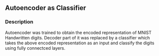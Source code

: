 ## Autoencoder as Classifier

### Description
Autoencoder was trained to obtain the encoded representation of MNIST Handwritten digits.
Decoder part of it was replaced by a classifier which takes the above encoded representation as an input and classify the digits using fully connectced layers.




 
